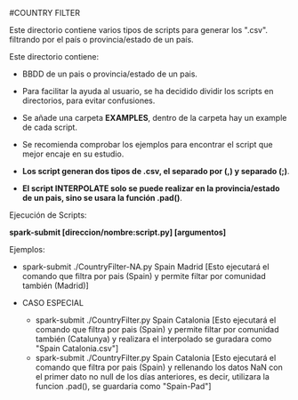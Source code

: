 #COUNTRY FILTER

Este directorio contiene varios tipos de scripts para generar los ".csv". filtrando por el país o provincia/estado de un país.

Este directorio contiene: 

- BBDD de un pais o provincia/estado de un pais.

- Para facilitar la ayuda al usuario, se ha decidido dividir los scripts en directorios, para evitar confusiones.

- Se añade una carpeta <b>EXAMPLES</b>, dentro de la carpeta hay un example de cada script.

- Se recomienda comprobar los ejemplos para encontrar el script que mejor encaje en su estudio.

- <b>Los script generan dos tipos de .csv, el separado por (,) y separado (;)</b>.

- <b>El script INTERPOLATE solo se puede realizar en la provincia/estado de un pais, sino se usara la función .pad()</b>.

Ejecución de Scripts: 

<b> spark-submit [direccion/nombre:script.py] [argumentos]</b>

Ejemplos:
- spark-submit ./CountryFilter-NA.py Spain Madrid  [Esto ejecutará el comando que filtra por pais (Spain) y permite filtar por comunidad también (Madrid)]

- CASO ESPECIAL
  - spark-submit ./CountryFilter.py Spain Catalonia  [Esto ejecutará el comando que filtra por pais (Spain) y permite filtar por comunidad también (Catalunya) y realizara el interpolado se guradara como "Spain Catalonia.csv"]
  - spark-submit ./CountryFilter.py Spain Catalonia  [Esto ejecutará el comando que filtra por pais (Spain) y rellenando los datos NaN con el primer dato no null de los días anteriores, es decir, utilizara la funcion .pad(), se guardaria como "Spain-Pad"]
